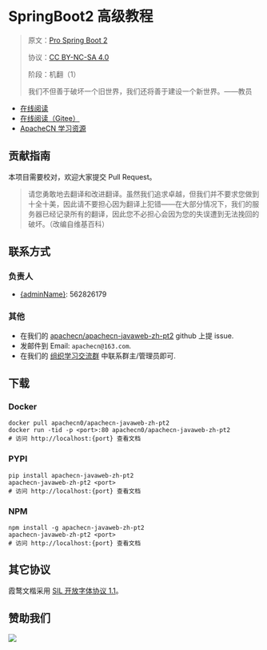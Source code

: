 # SpringBoot2 高级教程

> 原文：[Pro Spring Boot 2](https://zh.book4you.org/book/12339984/0604cc)
> 
> 协议：[CC BY-NC-SA 4.0](http://creativecommons.org/licenses/by-nc-sa/4.0/)
> 
> 阶段：机翻（1）
> 
> 我们不但善于破坏一个旧世界，我们还将善于建设一个新世界。——教员

* [在线阅读](https://pyweb2.apachecn.org)
* [在线阅读（Gitee）](https://apachecn.gitee.io/doc-template/)
* [ApacheCN 学习资源](http://docs.apachecn.org/)

## 贡献指南

本项目需要校对，欢迎大家提交 Pull Request。

> 请您勇敢地去翻译和改进翻译。虽然我们追求卓越，但我们并不要求您做到十全十美，因此请不要担心因为翻译上犯错——在大部分情况下，我们的服务器已经记录所有的翻译，因此您不必担心会因为您的失误遭到无法挽回的破坏。（改编自维基百科）

## 联系方式

### 负责人

* [{adminName}](https://github.com/wizardforcel): 562826179

### 其他

*   在我们的 [apachecn/apachecn-javaweb-zh-pt2](https://github.com/apachecn/apachecn-javaweb-zh-pt2) github 上提 issue.
*   发邮件到 Email: `apachecn@163.com`.
*   在我们的 [组织学习交流群](https://www.apachecn.org/#/docs/join) 中联系群主/管理员即可.

## 下载

### Docker

```
docker pull apachecn0/apachecn-javaweb-zh-pt2
docker run -tid -p <port>:80 apachecn0/apachecn-javaweb-zh-pt2
# 访问 http://localhost:{port} 查看文档
```

### PYPI

```
pip install apachecn-javaweb-zh-pt2
apachecn-javaweb-zh-pt2 <port>
# 访问 http://localhost:{port} 查看文档
```

### NPM

```
npm install -g apachecn-javaweb-zh-pt2
apachecn-javaweb-zh-pt2 <port>
# 访问 http://localhost:{port} 查看文档
```

## 其它协议

霞鹜文楷采用 [SIL 开放字体协议 1.1](https://github.com/lxgw/LxgwWenKai/blob/main/SIL_Open_Font_License_1.1.txt)。

## 赞助我们

![](http://data.apachecn.org/img/about/donate.jpg)
